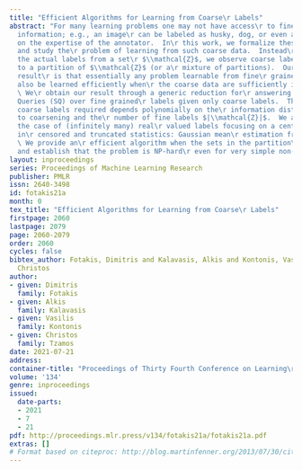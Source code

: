 ```yaml
---
title: "Efficient Algorithms for Learning from Coarse\r Labels"
abstract: "For many learning problems one may not have access\r to fine grained label
  information; e.g., an image\r can be labeled as husky, dog, or even animal\r depending
  on the expertise of the annotator.  In\r this work, we formalize these settings
  and study the\r problem of learning from such coarse data.  Instead\r of observing
  the actual labels from a set\r $\\mathcal{Z}$, we observe coarse labels\r corresponding
  to a partition of $\\mathcal{Z}$ (or a\r mixture of partitions).  Our main algorithmic
  result\r is that essentially any problem learnable from fine\r grained labels can
  also be learned efficiently when\r the coarse data are sufficiently informative.
  \ We\r obtain our result through a generic reduction for\r answering Statistical
  Queries (SQ) over fine grained\r labels given only coarse labels.  The number of\r
  coarse labels required depends polynomially on the\r information distortion due
  to coarsening and the\r number of fine labels $|\\mathcal{Z}|$.  We also\r investigate
  the case of (infinitely many) real\r valued labels focusing on a central problem
  in\r censored and truncated statistics: Gaussian mean\r estimation from coarse data.
  \ We provide an\r efficient algorithm when the sets in the partition\r are convex
  and establish that the problem is NP-hard\r even for very simple non-convex sets."
layout: inproceedings
series: Proceedings of Machine Learning Research
publisher: PMLR
issn: 2640-3498
id: fotakis21a
month: 0
tex_title: "Efficient Algorithms for Learning from Coarse\r Labels"
firstpage: 2060
lastpage: 2079
page: 2060-2079
order: 2060
cycles: false
bibtex_author: Fotakis, Dimitris and Kalavasis, Alkis and Kontonis, Vasilis and Tzamos,
  Christos
author:
- given: Dimitris
  family: Fotakis
- given: Alkis
  family: Kalavasis
- given: Vasilis
  family: Kontonis
- given: Christos
  family: Tzamos
date: 2021-07-21
address:
container-title: "Proceedings of Thirty Fourth Conference on Learning\r Theory"
volume: '134'
genre: inproceedings
issued:
  date-parts:
  - 2021
  - 7
  - 21
pdf: http://proceedings.mlr.press/v134/fotakis21a/fotakis21a.pdf
extras: []
# Format based on citeproc: http://blog.martinfenner.org/2013/07/30/citeproc-yaml-for-bibliographies/
---
```

